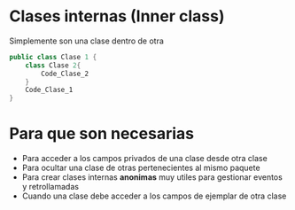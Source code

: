 # Clases internas (Inner class)

Simplemente son una clase dentro de otra

```java
public class Clase 1 {
    class Clase 2{
        Code_Clase_2
    }
    Code_Clase_1
}
```

# Para que son necesarias

- Para acceder a los campos privados de una clase desde otra clase
- Para ocultar una clase de otras pertenecientes al mismo paquete
- Para crear clases internas **anonimas** muy utiles para gestionar eventos y retrollamadas
- Cuando una clase debe acceder a los campos de ejemplar de otra clase

